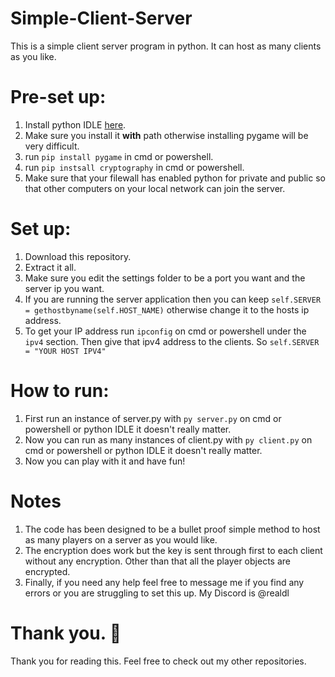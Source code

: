 # Simple-Client-Server
This is a simple client server program in python. It can host as many clients as you like.

# Pre-set up:
1. Install python IDLE [here](https://www.python.org/downloads/).
2. Make sure you install it **with** path otherwise installing pygame will be very difficult.
3. run `pip install pygame` in cmd or powershell.
4. run `pip instsall cryptography` in cmd or powershell.
5. Make sure that your filewall has enabled python for private and public so that other computers on your local network can join the server.

# Set up:
1. Download this repository.
2. Extract it all.
3. Make sure you edit the settings folder to be a port you want and the server ip you want.
4. If you are running the server application then you can keep `self.SERVER = gethostbyname(self.HOST_NAME)` otherwise change it to the hosts ip address.
5. To get your IP address run `ipconfig` on cmd or powershell under the `ipv4` section. Then give that ipv4 address to the clients. So `self.SERVER = "YOUR HOST IPV4"`

# How to run:
1. First run an instance of server.py with `py server.py` on cmd or powershell or python IDLE it doesn't really matter.
2. Now you can run as many instances of client.py with `py client.py` on cmd or powershell or python IDLE it doesn't really matter.
3. Now you can play with it and have fun!

# Notes
1. The code has been designed to be a bullet proof simple method to host as many players on a server as you would like.
2. The encryption does work but the key is sent through first to each client without any encryption. Other than that all the player objects are encrypted.
3. Finally, if you need any help feel free to message me if you find any errors or you are struggling to set this up. My Discord is @realdl

# Thank you. 🙏
Thank you for reading this. Feel free to check out my other repositories.
